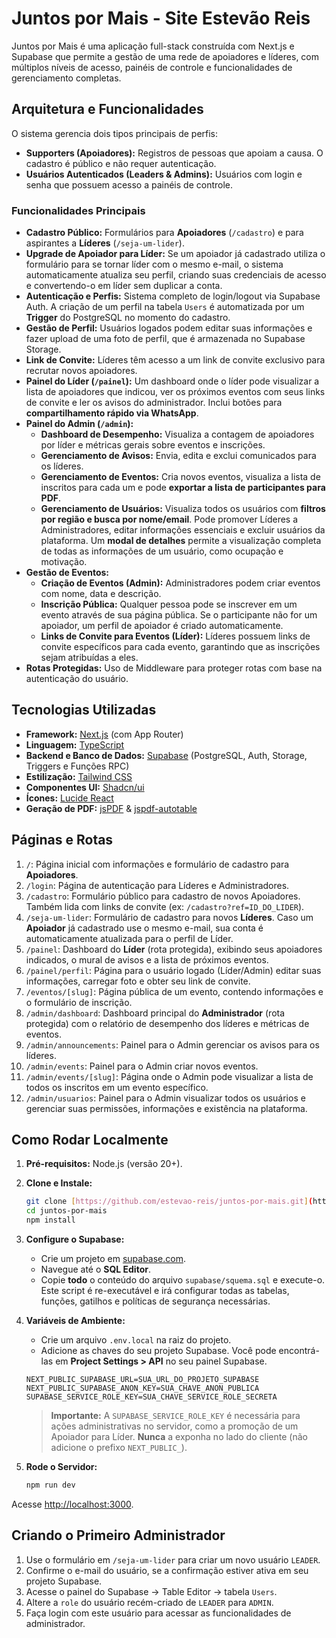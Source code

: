# Juntos por Mais - Site Estevão Reis

Juntos por Mais é uma aplicação full-stack construída com Next.js e Supabase que permite a gestão de uma rede de apoiadores e líderes, com múltiplos níveis de acesso, painéis de controle e funcionalidades de gerenciamento completas.

## Arquitetura e Funcionalidades

O sistema gerencia dois tipos principais de perfis:

  - **Supporters (Apoiadores):** Registros de pessoas que apoiam a causa. O cadastro é público e não requer autenticação.
  - **Usuários Autenticados (Leaders & Admins):** Usuários com login e senha que possuem acesso a painéis de controle.

### Funcionalidades Principais

  - **Cadastro Público:** Formulários para **Apoiadores** (`/cadastro`) e para aspirantes a **Líderes** (`/seja-um-lider`).
  - **Upgrade de Apoiador para Líder:** Se um apoiador já cadastrado utiliza o formulário para se tornar líder com o mesmo e-mail, o sistema automaticamente atualiza seu perfil, criando suas credenciais de acesso e convertendo-o em líder sem duplicar a conta.
  - **Autenticação e Perfis:** Sistema completo de login/logout via Supabase Auth. A criação de um perfil na tabela `Users` é automatizada por um **Trigger** do PostgreSQL no momento do cadastro.
  - **Gestão de Perfil:** Usuários logados podem editar suas informações e fazer upload de uma foto de perfil, que é armazenada no Supabase Storage.
  - **Link de Convite:** Líderes têm acesso a um link de convite exclusivo para recrutar novos apoiadores.
  - **Painel do Líder (`/painel`):** Um dashboard onde o líder pode visualizar a lista de apoiadores que indicou, ver os próximos eventos com seus links de convite e ler os avisos do administrador. Inclui botões para **compartilhamento rápido via WhatsApp**.
  - **Painel do Admin (`/admin`):**
      - **Dashboard de Desempenho:** Visualiza a contagem de apoiadores por líder e métricas gerais sobre eventos e inscrições.
      - **Gerenciamento de Avisos:** Envia, edita e exclui comunicados para os líderes.
      - **Gerenciamento de Eventos:** Cria novos eventos, visualiza a lista de inscritos para cada um e pode **exportar a lista de participantes para PDF**.
      - **Gerenciamento de Usuários:** Visualiza todos os usuários com **filtros por região e busca por nome/email**. Pode promover Líderes a Administradores, editar informações essenciais e excluir usuários da plataforma. Um **modal de detalhes** permite a visualização completa de todas as informações de um usuário, como ocupação e motivação.
  - **Gestão de Eventos:**
      - **Criação de Eventos (Admin):** Administradores podem criar eventos com nome, data e descrição.
      - **Inscrição Pública:** Qualquer pessoa pode se inscrever em um evento através de sua página pública. Se o participante não for um apoiador, um perfil de apoiador é criado automaticamente.
      - **Links de Convite para Eventos (Líder):** Líderes possuem links de convite específicos para cada evento, garantindo que as inscrições sejam atribuídas a eles.
  - **Rotas Protegidas:** Uso de Middleware para proteger rotas com base na autenticação do usuário.

## Tecnologias Utilizadas

  - **Framework:** [Next.js](https://nextjs.org/) (com App Router)
  - **Linguagem:** [TypeScript](https://www.typescriptlang.org/)
  - **Backend e Banco de Dados:** [Supabase](https://supabase.com/) (PostgreSQL, Auth, Storage, Triggers e Funções RPC)
  - **Estilização:** [Tailwind CSS](https://tailwindcss.com/)
  - **Componentes UI:** [Shadcn/ui](https://ui.shadcn.com/)
  - **Ícones:** [Lucide React](https://lucide.dev/)
  - **Geração de PDF:** [jsPDF](https://github.com/parallax/jsPDF) & [jspdf-autotable](https://github.com/simonbengtsson/jsPDF-AutoTable)

## Páginas e Rotas

1.  `/`: Página inicial com informações e formulário de cadastro para **Apoiadores**.
2.  `/login`: Página de autenticação para Líderes e Administradores.
3.  `/cadastro`: Formulário público para cadastro de novos Apoiadores. Também lida com links de convite (ex: `/cadastro?ref=ID_DO_LIDER`).
4.  `/seja-um-lider`: Formulário de cadastro para novos **Líderes**. Caso um **Apoiador** já cadastrado use o mesmo e-mail, sua conta é automaticamente atualizada para o perfil de Líder.
5.  `/painel`: Dashboard do **Líder** (rota protegida), exibindo seus apoiadores indicados, o mural de avisos e a lista de próximos eventos.
6.  `/painel/perfil`: Página para o usuário logado (Líder/Admin) editar suas informações, carregar foto e obter seu link de convite.
7.  `/eventos/[slug]`: Página pública de um evento, contendo informações e o formulário de inscrição.
8.  `/admin/dashboard`: Dashboard principal do **Administrador** (rota protegida) com o relatório de desempenho dos líderes e métricas de eventos.
9.  `/admin/announcements`: Painel para o Admin gerenciar os avisos para os líderes.
10. `/admin/events`: Painel para o Admin criar novos eventos.
11. `/admin/events/[slug]`: Página onde o Admin pode visualizar a lista de todos os inscritos em um evento específico.
12. `/admin/usuarios`: Painel para o Admin visualizar todos os usuários e gerenciar suas permissões, informações e existência na plataforma.

## Como Rodar Localmente

1.  **Pré-requisitos:** Node.js (versão 20+).

2.  **Clone e Instale:**

    ```bash
    git clone [https://github.com/estevao-reis/juntos-por-mais.git](https://github.com/estevao-reis/juntos-por-mais.git)
    cd juntos-por-mais
    npm install
    ```

3.  **Configure o Supabase:**

      - Crie um projeto em [supabase.com](https://supabase.com/).
      - Navegue até o **SQL Editor**.
      - Copie **todo** o conteúdo do arquivo `supabase/squema.sql` e execute-o. Este script é re-executável e irá configurar todas as tabelas, funções, gatilhos e políticas de segurança necessárias.

4.  **Variáveis de Ambiente:**

      - Crie um arquivo `.env.local` na raiz do projeto.
      - Adicione as chaves do seu projeto Supabase. Você pode encontrá-las em **Project Settings \> API** no seu painel Supabase.

    ```env
    NEXT_PUBLIC_SUPABASE_URL=SUA_URL_DO_PROJETO_SUPABASE
    NEXT_PUBLIC_SUPABASE_ANON_KEY=SUA_CHAVE_ANON_PUBLICA
    SUPABASE_SERVICE_ROLE_KEY=SUA_CHAVE_SERVICE_ROLE_SECRETA
    ```

    > **Importante:** A `SUPABASE_SERVICE_ROLE_KEY` é necessária para ações administrativas no servidor, como a promoção de um Apoiador para Líder. **Nunca** a exponha no lado do cliente (não adicione o prefixo `NEXT_PUBLIC_`).

5.  **Rode o Servidor:**

    ```bash
    npm run dev
    ```

Acesse [http://localhost:3000](http://localhost:3000).

## Criando o Primeiro Administrador

1.  Use o formulário em `/seja-um-lider` para criar um novo usuário `LEADER`.
2.  Confirme o e-mail do usuário, se a confirmação estiver ativa em seu projeto Supabase.
3.  Acesse o painel do Supabase -> Table Editor -> tabela `Users`.
4.  Altere a `role` do usuário recém-criado de `LEADER` para `ADMIN`.
5.  Faça login com este usuário para acessar as funcionalidades de administrador.